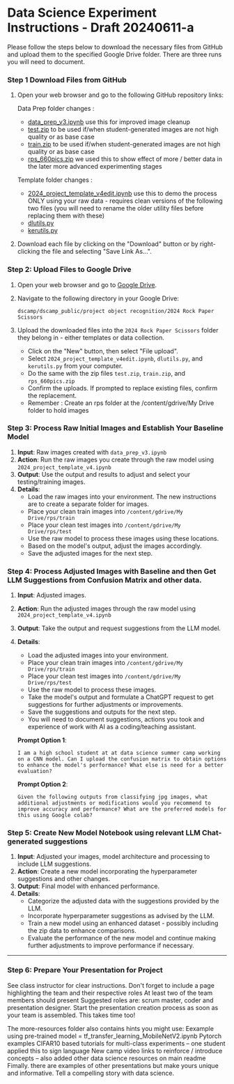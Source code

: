 # Data Science Experiment Instructions - Draft 20240611-a


Please follow the steps below to download the necessary files from GitHub and upload them to the specified Google Drive folder.
There are three runs you will  need  to document. 

### Step 1 Download Files from GitHub

1. Open your web browser and go to the following GitHub repository links:

   Data Prep folder changes :
   - [data_prep_v3.ipynb](https://github.com/RudyMartin/dsai-2024/blob/main/rps-project-updates/data_collection/data_prep_v3.ipynb)
      use this for improved image cleanup
    - [test.zip](https://github.com/RudyMartin/dsai-2024/blob/main/rps-project-updates/data_collection/test.zip)
      to be used if/when student-generated images are not high quality or as base case
    - [train.zip](https://github.com/RudyMartin/dsai-2024/blob/main/rps-project-updates/data_collection/train.zip)
      to be used if/when student-generated images are not high quality or as base case
    - [rps_660pics.zip](https://github.com/RudyMartin/dsai-2024/blob/main/rps-project-updates/data_collection/rps_660pics.zip)
      we used this to show effect of more / better data in the later more advanced experimenting stages
    
    Template folder changes :
    - [2024_project_template_v4edit.ipynb](https://github.com/RudyMartin/dsai-2024/blob/main/rps-project-updates/templates/2024_project_template_v4edit.ipynb)
      use this to demo the process ONLY using your raw data - requires clean versions of the following two files
      (you will need to rename the older utility files before replacing them with these)
    - [dlutils.py](https://github.com/RudyMartin/dsai-2024/blob/main/rps-project-updates/templates/dlutils.py)
    - [kerutils.py](https://github.com/RudyMartin/dsai-2024/blob/main/rps-project-updates/templates/kerutils.py)



4. Download each file by clicking on the "Download" button or by right-clicking the file and selecting "Save Link As...".

### Step 2: Upload Files to Google Drive

1. Open your web browser and go to [Google Drive](https://drive.google.com/).

2. Navigate to the following directory in your Google Drive:

    ```
    dscamp/dscamp_public/project object recognition/2024 Rock Paper Scissors
    ```

3. Upload the downloaded files into the `2024 Rock Paper Scissors` folder they belong in - either templates or data collection. 

    - Click on the "New" button, then select "File upload".
    - Select `2024_project_template_v4edit.ipynb`, `dlutils.py`, and `kerutils.py` from your computer.
    - Do the same with the zip files `test.zip`, `train.zip`, and `rps_660pics.zip`
    - Confirm the uploads. If prompted to replace existing files, confirm the replacement.
    - Remember : Create an rps folder at the /content/gdrive/My Drive folder to hold images


### Step 3: Process Raw Initial Images and Establish Your Baseline Model
1. **Input**: Raw images created with `data_prep_v3.ipynb`
2. **Action**: Run the raw images  you create through the raw model using `2024_project_template_v4.ipynb`
3. **Output**: Use the output and results to adjust and select your testing/training images.
4. **Details**: 
    - Load the raw images into your environment. The new instructions are to create a separate folder for images.
    - Place your clean train images into `/content/gdrive/My Drive/rps/train`
    - Place your clean test images into `/content/gdrive/My Drive/rps/test`
    - Use the raw model to process these images using these locations.
    - Based on the model's output, adjust the images accordingly.
    - Save the adjusted images for the next step.

### Step 4: Process Adjusted Images with Baseline and then Get LLM Suggestions from Confusion Matrix and other data.
1. **Input**: Adjusted images.
2. **Action**: Run the adjusted images through the raw model using `2024_project_template_v4.ipynb`
3. **Output**: Take the output and request suggestions from the LLM model.
4. **Details**: 
    - Load the adjusted images into your environment.
    - Place your clean train images into `/content/gdrive/My Drive/rps/train`
    - Place your clean test images into `/content/gdrive/My Drive/rps/test`
    - Use the raw model to process these images.
    - Take the model's output and formulate a ChatGPT request to get suggestions for further adjustments or improvements.
    - Save the suggestions and outputs for the next step.
    - You will need to document suggestions, actions you took and experience of work with AI as a coding/teaching assistant.

    **Prompt Option 1**:
    ```
    I am a high school student at at data science summer camp working on a CNN model. Can I upload the confusion matrix to obtain options to enhance the model's performance? What else is need for a better evaluation?
    ```

    **Prompt Option 2**:
    ```
    Given the following outputs from classifying jpg images, what additional adjustments or modifications would you recommend to improve accuracy and performance? What are the preferred models for this using Google colab?
    ```

### Step 5: Create New Model Notebook using relevant LLM Chat-generated suggestions
1. **Input**: Adjusted your images, model architecture and processing to include LLM suggestions.
2. **Action**: Create a new model incorporating the hyperparameter suggestions and other changes.
3. **Output**: Final model with enhanced performance.
4. **Details**:
    - Categorize the adjusted data with the suggestions provided by the LLM.
    - Incorporate hyperparameter suggestions as advised by the LLM.
    - Train a new model using an enhanced dataset - possibly including the zip data to enhance comparisons.
    - Evaluate the performance of the new model and continue making further adjustments to improve performance if necessary.

---
### Step 6: Prepare Your Presentation for Project
See class instructor for clear instructions.
Don't forget to include a page highlighting the team and their respective roles
At least two of the team members should present
Suggested roles are: scrum master, coder and presentation designer.
Start the presentation creation process as soon as your team is assembled. This takes time too!


The more-resources folder also contains hints you might use:
Eexample using pre-trained model =  tf_transfer_learning_MobileNetV2.ipynb
Pytorch examples
CIFAR10 based tutorials for multi-class experiments – one student applied this to sign language
New camp video links to reinforce / introduce concepts – also added other data science resources on main readme
Fimally. there are examples of other presentations but make yours unique and informative. Tell a compelling story with data science.
